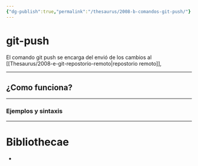 ```yaml
---
{"dg-publish":true,"permalink":"/thesaurus/2008-b-comandos-git-push/"}
---
```


# git-push
El comando git push se encarga del envió de los cambios al [[Thesaurus/2008-e-git-repostorio-remoto\|repostorio remoto]],

---
## ¿Como funciona?

---
### Ejemplos y sintaxis

---
# Bibliothecae
- 